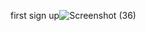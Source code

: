 first sign up![Screenshot (36)](https://user-images.githubusercontent.com/68967050/195738368-dd0927ef-ff34-419d-843d-5ce1892e284b.png)
